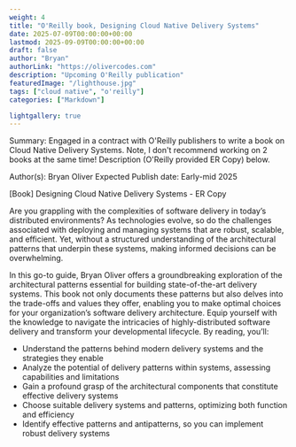 ```yaml
---
weight: 4
title: "O'Reilly book, Designing Cloud Native Delivery Systems"
date: 2025-07-09T00:00:00+00:00
lastmod: 2025-09-09T00:00:00+00:00
draft: false
author: "Bryan"
authorLink: "https://olivercodes.com"
description: "Upcoming O'Reilly publication"
featuredImage: "/lighthouse.jpg"
tags: ["cloud native", "o'reilly"]
categories: ["Markdown"]

lightgallery: true
---
```


Summary:
Engaged in a contract with O'Reilly publishers to write a book on Cloud Native Delivery Systems. Note, I don't recommend working on 2 books at the same time! Description (O'Reilly provided ER Copy) below.

Author(s): Bryan Oliver
Expected Publish date: Early-mid 2025

[Book] Designing Cloud Native Delivery Systems - ER Copy

Are you grappling with the complexities of software delivery in today’s distributed environments? As technologies evolve, so do the challenges associated with deploying and managing systems that are robust, scalable, and efficient. Yet, without a structured understanding of the architectural patterns that underpin these systems, making informed decisions can be overwhelming.

In this go-to guide, Bryan Oliver offers a groundbreaking exploration of the architectural patterns essential for building state-of-the-art delivery systems. This book not only documents these patterns but also delves into the trade-offs and values they offer, enabling you to make optimal choices for your organization’s software delivery architecture. Equip yourself with the knowledge to navigate the intricacies of highly-distributed software delivery and transform your developmental lifecycle. By reading, you’ll:

- Understand the patterns behind modern delivery systems and the strategies they enable
- Analyze the potential of delivery patterns within systems, assessing capabilities and limitations
- Gain a profound grasp of the architectural components that constitute effective delivery systems
- Choose suitable delivery systems and patterns, optimizing both function and efficiency
- Identify effective patterns and antipatterns, so you can implement robust delivery systems




